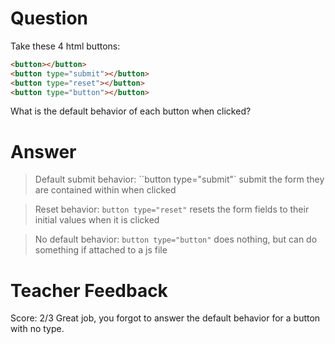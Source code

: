 # Question
Take these 4 html buttons:

```html
<button></button>
<button type="submit"></button>
<button type="reset"></button>
<button type="button"></button>
```

What is the default behavior of each button when clicked?


# Answer
>Default submit behavior: ``button type="submit"` submit the form they are contained within when clicked

>Reset behavior: `button type="reset"` resets the form fields to their initial values when it is clicked

>No default behavior: `button type="button"` does nothing, but can do something if attached to a js file

# Teacher Feedback
Score: 2/3
Great job, you forgot to answer the default behavior for a button with no type.
